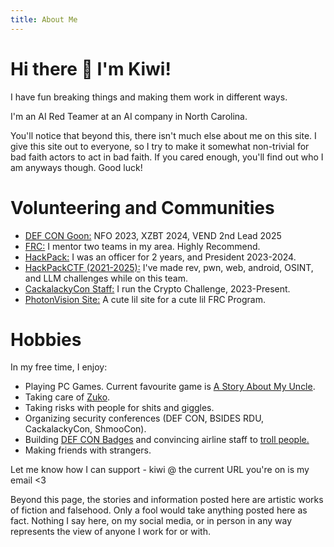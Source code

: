 ```yaml
---
title: About Me
---
```


# Hi there 🥝 I'm Kiwi!

I have fun breaking things and making them work in different ways. 

I'm an AI Red Teamer at an AI company in North Carolina. 

You'll notice that beyond this, there isn't much else about me on this site. I give this site out to everyone, so I try to make it somewhat non-trivial for bad faith actors to act in bad faith. If you cared enough, you'll find out who I am anyways though. Good luck! 

<h1>Volunteering and Communities</h1>
  <ul class="posts">
    <li><a href="https://defcon.org/">DEF CON Goon:</a> NFO 2023, XZBT 2024, VEND 2nd Lead 2025</li>
    <li><a href="https://www.firstinspires.org/robotics/frc">FRC:</a> I mentor two teams in my area. Highly Recommend.</li>
    <li><a href="https://hackpack.club/">HackPack:</a> I was an officer for 2 years, and President 2023-2024.</li>
    <li><a href="https://ctftime.org/ctf/443/">HackPackCTF (2021-2025):</a> I've made rev, pwn, web, android, OSINT, and LLM challenges while on this team.</li>
    <li><a href="https://cackalackycon.org/">CackalackyCon Staff:</a> I run the Crypto Challenge, 2023-Present.</li>
    <li><a href="https://photonvision.org/">PhotonVision Site:</a> A cute lil site for a cute lil FRC Program.</li>
  </ul>

# Hobbies
In my free time, I enjoy:
- Playing PC Games. Current favourite game is [A Story About My Uncle](https://store.steampowered.com/app/278360/).
- Taking care of [Zuko](/assets/images/zuko2.png).
- Taking risks with people for shits and giggles.
- Organizing security conferences (DEF CON, BSIDES RDU, CackalackyCon, ShmooCon).
- Building [DEF CON Badges](https://defcon.social/@kiwi/110873356927779293) and convincing airline staff to [troll people.](https://x.com/_0xKiwi/status/1821035187595051139)
- Making friends with strangers.

Let me know how I can support - kiwi @ the current URL you're on is my email <3



Beyond this page, the stories and information posted here are artistic works of fiction and falsehood.
Only a fool would take anything posted here as fact. 
Nothing I say here, on my social media, or in person in any way represents the view of anyone I work for or with. 